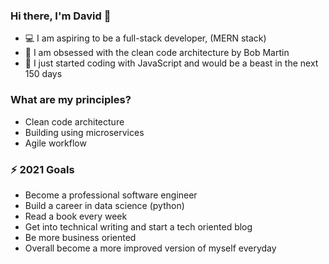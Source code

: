 ### Hi there, I'm David 👋
- 💻 I am aspiring to be a full-stack developer, (MERN stack)
- 📐 I am obsessed with the clean code architecture by Bob Martin 
- 🐘 I just started coding with JavaScript and would be a beast in the next 150 days

### What are my principles?
- Clean code architecture
- Building using microservices
- Agile workflow

### ⚡ 2021 Goals
- Become a professional software engineer
- Build a career in data science (python)
- Read a book every week
- Get into technical writing and start a tech oriented blog
- Be more business oriented
- Overall become a more improved version of myself everyday
<!--
**thatjsprof/thatjsprof** is a ✨ _special_ ✨ repository because its `README.md` (this file) appears on your GitHub profile.

Here are some ideas to get you started:

- 🔭 I’m currently working on ...
- 🌱 I’m currently learning ...
- 👯 I’m looking to collaborate on ...
- 🤔 I’m looking for help with ...
- 💬 Ask me about ...
- 📫 How to reach me: ...
- 😄 Pronouns: ...
- ⚡ Fun fact: ...
-->
